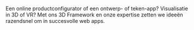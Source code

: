 Een online productconfigurator of een ontwerp- of teken-app? Visualisatie in 3D of VR? Met ons 3D Framework en onze expertise zetten we idee&euml;n razendsnel om in succesvolle web apps.